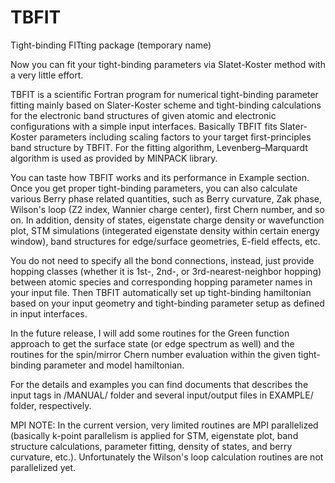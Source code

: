 # TBFIT
Tight-binding FITting package (temporary name)

Now you can fit your tight-binding parameters via Slatet-Koster method with a very little effort.

TBFIT is a scientific Fortran program for numerical tight-binding parameter fitting mainly based on Slater-Koster scheme and tight-binding calculations for the electronic band structures of given atomic and electronic configurations with a simple input interfaces. Basically TBFIT fits Slater-Koster parameters including scaling factors to your target first-principles band structure by TBFIT. For the fitting algorithm, Levenberg–Marquardt algorithm is used as provided by MINPACK library.

You can taste how TBFIT works and its performance in Example section. Once you get proper tight-binding parameters, you can also calculate various Berry phase related quantities, such as Berry curvature, Zak phase, Wilson's loop (Z2 index, Wannier charge center), first Chern number, and so on. In addition, density of states, eigenstate charge density or wavefunction plot, STM simulations (integerated eigenstate density within certain energy window), band structures for edge/surface geometries, E-field effects, etc.

You do not need to specify all the bond connections, instead, just provide hopping classes (whether it is 1st-, 2nd-, or 3rd-nearest-neighbor hopping) between atomic species and corresponding hopping parameter names in your input file. Then TBFIT automatically set up tight-binding hamiltonian based on your input geometry and tight-binding parameter setup as defined in input interfaces.

In the future release, I will add some routines for the Green function approach to get the surface state (or edge spectrum as well) and the routines for the spin/mirror Chern number evaluation within the given tight-binding parameter and model hamiltonian.

For the details and examples you can find documents that describes the input tags in /MANUAL/ folder and several input/output files in EXAMPLE/ folder, respectively.

MPI NOTE: In the current version, very limited routines are MPI parallelized (basically k-point parallelism is applied for STM, eigenstate plot, band structure calculations, parameter fitting, density of states, and berry curvature, etc.). Unfortunately the Wilson's loop calculation routines are not parallelized yet.
